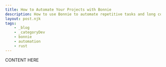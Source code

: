 ```yaml
---
title: How to Automate Your Projects with Bonnie
description: How to use Bonnie to automate repetitive tasks and long commands.
layout: post.njk
tags:
    - _blog
    - _categoryDev
    - bonnie
    - automation
    - rust
---
```


CONTENT HERE
